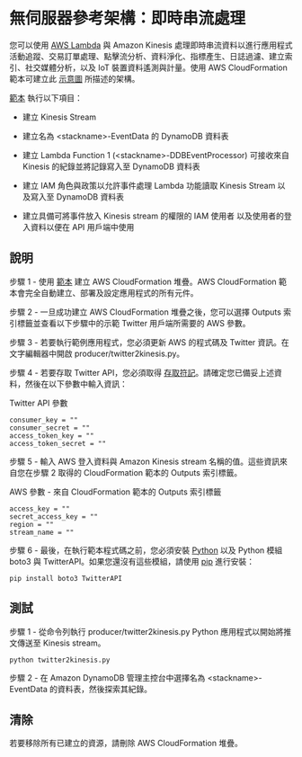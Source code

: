 
# 無伺服器參考架構：即時串流處理

您可以使用 [AWS Lambda](http://aws.amazon.com/lambda/) 與 Amazon Kinesis 處理即時串流資料以進行應用程式活動追蹤、交易訂單處理、點擊流分析、資料淨化、指標產生、日誌過濾、建立索引、社交媒體分析，以及 IoT 裝置資料遙測與計量。使用 AWS CloudFormation 範本可建立此 [示意圖](https://s3.amazonaws.com/awslambda-reference-architectures/stream-processing/lambda-refarch-streamprocessing.pdf) 所描述的架構。

[範本](https://s3.amazonaws.com/awslambda-reference-architectures/stream-processing/lambda_stream_processing.template)
執行以下項目：

-   建立 Kinesis Stream

-   建立名為 &lt;stackname&gt;-EventData 的 DynamoDB 資料表

-   建立 Lambda Function 1 (&lt;stackname&gt;-DDBEventProcessor)
    可接收來自 Kinesis 的紀錄並將記錄寫入至
    DynamoDB 資料表

-   建立 IAM 角色與政策以允許事件處理 Lambda
    功能讀取 Kinesis Stream 以及寫入至 DynamoDB 資料表

-   建立具備可將事件放入 Kinesis stream 的權限的 IAM 使用者
    以及使用者的登入資料以便在 API 用戶端中使用

## 說明

步驟 1 - 使用 [
範本](https://s3.amazonaws.com/awslambda-reference-architectures/stream-processing/lambda-refarch-stream-processing.template) 建立 AWS CloudFormation 堆疊。AWS CloudFormation 範本會完全自動建立、部署及設定應用程式的所有元件。

步驟 2 - 一旦成功建立 AWS CloudFormation 堆疊之後，您可以選擇 Outputs 索引標籤並查看以下步驟中的示範 Twitter 用戶端所需要的 AWS 參數。

步驟 3 - 若要執行範例應用程式，您必須更新 AWS 的程式碼及 Twitter 資訊。在文字編輯器中開啟 producer/twitter2kinesis.py。

步驟 4 - 若要存取 Twitter API，您必須取得 [存取符記](https://dev.twitter.com/oauth/overview/application-owner-access-tokens)。請確定您已備妥上述資料，然後在以下參數中輸入資訊：

Twitter API 參數
```
consumer_key = ""
consumer_secret = ""
access_token_key = ""
access_token_secret = ""
```

步驟 5 - 輸入 AWS 登入資料與 Amazon Kinesis stream 名稱的值。這些資訊來自您在步驟 2 取得的 CloudFormation 範本的 Outputs 索引標籤。

AWS 參數 - 來自 CloudFormation 範本的 Outputs 索引標籤
```
access_key = ""
secret_access_key = ""
region = ""
stream_name = ""
```

步驟 6 - 最後，在執行範本程式碼之前，您必須安裝 [Python](https://www.python.org/) 以及 Python 模組 boto3 與 TwitterAPI。如果您還沒有這些模組，請使用 [pip](http://pip.readthedocs.org/en/stable/installing/) 進行安裝：

```
pip install boto3 TwitterAPI
```

## 測試

步驟 1 - 從命令列執行 producer/twitter2kinesis.py Python 應用程式以開始將推文傳送至 Kinesis stream。

```
python twitter2kinesis.py
```

步驟 2 - 在 Amazon DynamoDB 管理主控台中選擇名為 &lt;stackname&gt;-EventData 的資料表，然後探索其紀錄。

## 清除

若要移除所有已建立的資源，請刪除 AWS CloudFormation 堆疊。
